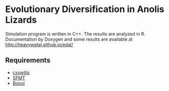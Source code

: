 Evolutionary Diversification in Anolis Lizards
================================================================================

Simulation program is written in C++.
The results are analyzed in R.
Documentation by Doxygen and some results are available at http://heavywatal.github.io/edal/

Requirements
--------------------------------------------------------------------------------

- [cxxwtils](https://github.com/heavywatal/cxxwtils)
- [SFMT](https://github.com/heavywatal/sfmt-installer)
- [Boost](http://www.boost.org/)
